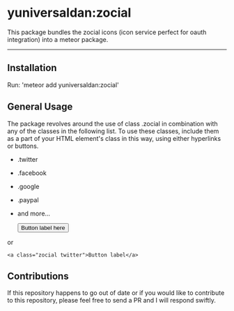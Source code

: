 # yuniversaldan:zocial

This package bundles the zocial icons (icon service perfect for oauth integration) into a meteor
package. 

***
## Installation

Run: 'meteor add yuniversaldan:zocial'

## General Usage

The package revolves around the use of class .zocial in combination with any of the classes in the following
list. To use these classes, include them as a part of your HTML element's class in this way, using
either hyperlinks or buttons.

+ .twitter
+ .facebook
+ .google
+ .paypal
+ and more...

	<button class='zocial facebook'>Button label here</button>
	
or

	<a class="zocial twitter">Button label</a>


## Contributions

If this repository happens to go out of date or if you would like to contribute to this repository, please
feel free to send a PR and I will respond swiftly.
